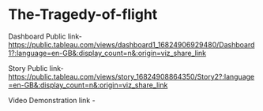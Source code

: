 # The-Tragedy-of-flight


Dashboard Public link-https://public.tableau.com/views/dashboard1_16824906929480/Dashboard1?:language=en-GB&:display_count=n&:origin=viz_share_link

Story Public link- https://public.tableau.com/views/story_16824908864350/Story2?:language=en-GB&:display_count=n&:origin=viz_share_link

Video Demonstration link -
